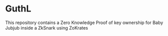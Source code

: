 # GuthL
This repository contains a Zero Knowledge Proof of key ownership for Baby Jubjub inside a ZkSnark using ZoKrates
